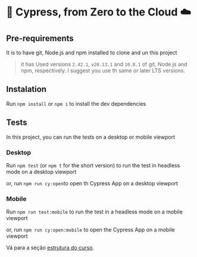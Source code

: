 # 🌲 Cypress, from Zero to the Cloud ☁️


## Pre-requirements

It is to have git, Node.js and npm installed to clone and un this project

> it has Used versions `2.42.1`, `v20.13.1` and `10.8.1` of git, Node.js and npm, respectively. I suggest you use th same or later LTS versions.

## Instalation

Run `npm install` or `npm i` to install the dev dependencies

## Tests

In this project, you can run the tests on a desktop or mobile viewport

### Desktop

Run `npm test` (or `npm t` for the short version) to run the test in headless mode on a desktop viewport

or, run `npm run cy:open`to open th Cypress App on a desktop viewport

### Mobile

Run `npm run test:mobile` to run the test in a headless mode on a mobile viewport

or, run `npm run cy:open:mobile` to open the Cypress App on a mobile viewport

Vá para a seção [estrutura do curso](./_course-structure_.md).
